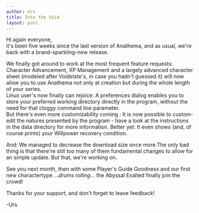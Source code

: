 ```yaml
---
author: Urs
title: Into the Void
layout: post
---
```


Hi again everyone,  
it's been five weeks since the last version of Anathema, and as usual, we're back with a brand-sparkling-new release.

We finally got around to work at the most frequent feature requests: Character Advancement, XP Management and a largely advanced character sheet (modeled after Voidstate's, in case you hadn't guessed it) will now allow you to use Anathema not only at creation but during the whole length of your series.  
Linux user's now finally can rejoice: A preferences dialog enables you to store your preferred working directory directly in the program, without the need for that cloggy command line parameter.  
But there's even more customizability coming : It is now possible to custom-edit the natures presented by the program - have a look at the instructions in the data directory for more information. Better yet: It even shows (and, of course prints) your Willpower recovery condition. 

And: We managed to decrease the download size once more.The only bad thing is that there're still too many of them fundamental changes to allow for an simple update. But that, we're working on.  

See you next month, then with some Player's Guide Goodness and our first new charactertype ...*drums rolling*... the Abyssal Exalted finally join the crowd!

Thanks for your support, and don't forget to leave feedback!

-Urs